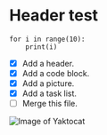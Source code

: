 # Header test

```
for i in range(10):
    print(i)
```

- [x] Add a header.
- [x] Add a code block.
- [x] Add a picture.
- [x] Add a task list.
- [ ] Merge this file.

![Image of Yaktocat](https://octodex.github.com/images/yaktocat.png)
